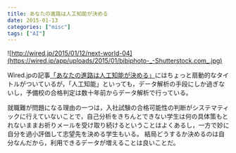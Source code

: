 ```yaml
---
title: あなたの進路は人工知能が決める
date: 2015-01-13
categories: ["misc"]
tags: ["AI"]
---
```


![http://wired.jp/2015/01/12/next-world-04](https://wired.jp/app/uploads/2015/01/bibiphoto-_-Shutterstock.com_.jpg)

Wired.jpの記事[「あなたの進路は人工知能が決める」](http://wired.jp/2015/01/12/next-world-04/)にはちょっと扇動的なタイトルがついているが，「人工知能」といっても，データ解析の手段にしか過ぎないし，予備校の合格判定は数十年前からデータ解析で行っている。

<!--more-->

就職難が問題になる理由の一つは，入社試験の合格可能性の判断がシステマティックに行えていないことで，自己分析をきちんとできない学生は何の具体策もとれないままお祈りメールを受け取り続けるということはよくあるし，一方で妙に自分を過小評価して志望先を決める学生もいる。
結局どうするか決めるのは自分なんだから，利用できるデータが増えることは良いことだ。

